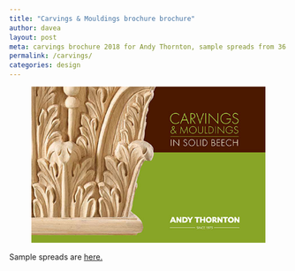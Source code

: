 ```yaml
---
title: "Carvings & Mouldings brochure brochure"
author: davea
layout: post
meta: carvings brochure 2018 for Andy Thornton, sample spreads from 36 pages of decorative mouldings, appliqués, corbels, capitals, columns and finials
permalink: /carvings/
categories: design
---
```


[<figure><img src="../images/thumb-carvings-2018.jpg" alt="cover of carvings and mouldings brochure from andy thornton ltd"></figure>][2]
Sample spreads are [here.][1]

[1]: /carvings/
[2]: /carvings/
